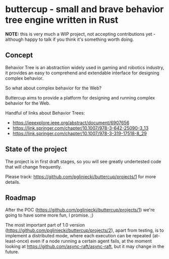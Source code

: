 # buttercup - small and brave behavior tree engine written in Rust

**NOTE:** this is very much a WIP project, not accepting contributions yet - although happy to talk if you think it's something worth doing.

## Concept

Behavior Tree is an abstraction widely used in gaming and robotics industry, it provides an easy to comprehend and extendable interface for designing complex behavior. 

So what about complex behavior for the Web? 

Buttercup aims to provide a platform for designing and running complex behavior for the Web.

Handful of links about Behavior Trees: 
- https://ieeexplore.ieee.org/abstract/document/6907656
- https://link.springer.com/chapter/10.1007/978-3-642-25090-3_13
- https://link.springer.com/chapter/10.1007/978-3-319-17518-8_29

## State of the project

The project is in first draft stages, so you will see greatly undertested code that will change frequently. 

Please track: https://github.com/pgliniecki/buttercup/projects/1 for more details. 

## Roadmap

After the POC (https://github.com/pgliniecki/buttercup/projects/1) we're going to have some more fun, I promise. ;)

The most important part of 1.0 version (https://github.com/pgliniecki/buttercup/projects/2), apart from testing, is to implement a distributed mode, where each execution can be repeated (at-least-once) even if a node running a certain agent fails, at the moment looking at https://github.com/async-raft/async-raft, but it may change in the future. 

